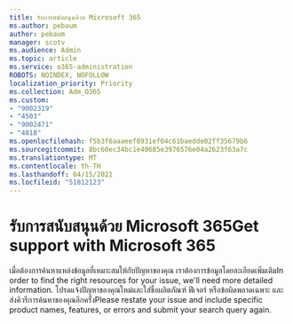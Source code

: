 ```yaml
---
title: รับการสนับสนุนด้วย Microsoft 365
ms.author: pebaum
author: pebaum
manager: scotv
ms.audience: Admin
ms.topic: article
ms.service: o365-administration
ROBOTS: NOINDEX, NOFOLLOW
localization_priority: Priority
ms.collection: Adm_O365
ms.custom:
- "9002319"
- "4503"
- "9002471"
- "4818"
ms.openlocfilehash: f5b3f6aaaeef8931ef04c61baedde02ff35679b6
ms.sourcegitcommit: 8bc60ec34bc1e40685e3976576e04a2623f63a7c
ms.translationtype: MT
ms.contentlocale: th-TH
ms.lasthandoff: 04/15/2021
ms.locfileid: "51812123"
---
```

# <a name="get-support-with-microsoft-365"></a><span data-ttu-id="be13d-102">รับการสนับสนุนด้วย Microsoft 365</span><span class="sxs-lookup"><span data-stu-id="be13d-102">Get support with Microsoft 365</span></span>

<span data-ttu-id="be13d-103">เมื่อต้องการค้นหาแหล่งข้อมูลที่เหมาะสมให้กับปัญหาของคุณ เราต้องการข้อมูลโดยละเอียดเพิ่มเติม</span><span class="sxs-lookup"><span data-stu-id="be13d-103">In order to find the right resources for your issue, we'll need more detailed information.</span></span> <span data-ttu-id="be13d-104">โปรดแจ้งปัญหาของคุณใหม่และใส่ชื่อผลิตภัณฑ์ ฟีเจอร์ หรือข้อผิดพลาดเฉพาะ และส่งคิวรีการค้นหาของคุณอีกครั้ง</span><span class="sxs-lookup"><span data-stu-id="be13d-104">Please restate your issue and include specific product names, features, or errors and submit your search query again.</span></span>
